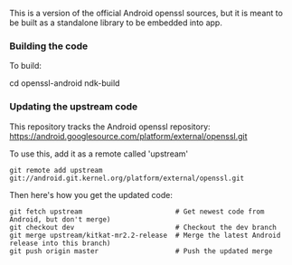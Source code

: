 
This is a version of the official Android openssl sources, but it is meant to be built as a standalone library to be embedded into app.

### Building the code

To build:

cd openssl-android
ndk-build

### Updating the upstream code

This repository tracks the Android openssl repository: https://android.googlesource.com/platform/external/openssl.git 

To use this, add it as a remote called 'upstream'

```shell
git remote add upstream git://android.git.kernel.org/platform/external/openssl.git
```

Then here's how you get the updated code:

```
git fetch upstream                       # Get newest code from Android, but don't merge)
git checkout dev                         # Checkout the dev branch
git merge upstream/kitkat-mr2.2-release  # Merge the latest Android release into this branch)
git push origin master                   # Push the updated merge
```

